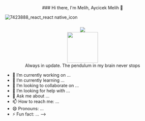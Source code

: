 

<div id="header" align="center" >
### Hi there, I'm Melih, Aycicek Melih 👋

</div>

![7423888_react_react native_icon](https://user-images.githubusercontent.com/61455803/183992314-d1c7232c-9582-4f3c-a5ea-2a36d2cf14f5.png)

<div id="header" align="center">
  <img src="https://user-images.githubusercontent.com/61455803/183992314-d1c7232c-9582-4f3c-a5ea-2a36d2cf14f5.png" width="10"/>
</div>

<div id="header" align="center">
  <img src="https://user-images.githubusercontent.com/61455803/183988963-6419249b-842a-4630-9de8-c71102a2ce67.svg"/>
</div>

<div id="header" align="center">
  <img src="https://media.giphy.com/media/M9gbBd9nbDrOTu1Mqx/giphy.gif" width="100"/>
</div>
<div id="header" align="center">
  Always in update. The pendulum in my brain never stops
</div>


- 🔭 I’m currently working on ...
- 🌱 I’m currently learning ...
- 👯 I’m looking to collaborate on ...
- 🤔 I’m looking for help with ...
- 💬 Ask me about ...
- 📫 How to reach me: ...
- 😄 Pronouns: ...
- ⚡ Fun fact: ...
-->
